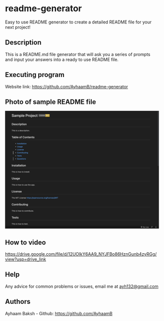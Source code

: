 # readme-generator
Easy to use README generator to create a detailed README file for your next project!

## Description
This is a README.md file generator that will ask you a series of prompts and input your answers into a ready to use README file. 


## Executing program
Website link: https://github.com/AyhaamB/readme-generator


## Photo of sample README file
![My Image](./images/Screenshot%202023-09-01%20at%209.09.14%20PM.png)

## How to video
https://drive.google.com/file/d/12UOIkY6AA9_NYJFBo86HznGunb4zyRGg/view?usp=drive_link

## Help
Any advice for common problems or issues, email me at ayh132@gmail.com


## Authors
Ayhaam Baksh - Github: https://github.com/AyhaamB